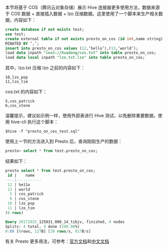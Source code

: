 本节将基于 COS（腾讯云对象存储）展示 Hive 连接器更多使用方法，数据来源于 COS 数据 + 直接插入数据 + lzo 压缩数据。这里使用了一个脚本来生产相关数据，内容如下：

``` sql
create database if not exists test;
use test;
create external table if not exists presto_on_cos (id int,name string) ROW FORMAT DELIMITED FIELDS TER
MINATED BY ’,’;
insert into presto_on_cos values (12,’hello’),(13,’world’);
load data inpath "cosn://huadong/cos.txt" into table presto_on_cos;
load data local inpath "lzo.txt.lzo" into table presto_on_cos;
```

其中，lzo.txt 压缩 lzo 之前的内容如下：

``` 
10,lzo_pop
11,lzo_tim
```

cos.txt 的内容如下：

```
5,cos_patrick
6,cos_stone
```

温馨提示，建议如示例一样，使用外部表进行 Hive 测试，以免删除重要数据。使用 hive-cli 执行这个脚本：

``` shell
$hive -f "presto_on_cos_test.sql"
```

使用上一节的方法进入到 Presto 后，查询刚刚生产的数据：

``` sql
presto> select * from test.presto_on_cos;
```
结果如下：

``` sql
presto select * from test.presto_on_cos;
 id |    name
----|-----------
 12 | he11o
 13 | world
  5 | cos_patrick
  6 | cos_stone
 10 | lzo_pop
 11 | lzo_tim
(6 rows)

Query 20171025_125031_000_14_tibjv, finished, 4 nodes
Splits: 4 total, 4 done (100.00%)
0:00 [6rows, 127B] [38 rows/s, 817B/s]
```

有关 Presto 更多用法，可参考：[官方文档](https://prestodb.io/docs/current/)和[中文文档](http://prestodb-china.com/docs/current/index.html)

